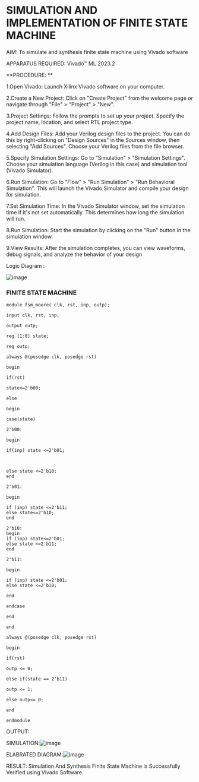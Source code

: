 # SIMULATION AND IMPLEMENTATION OF FINITE STATE MACHINE

AIM:
To simulate and synthesis finite state machine using Vivado software

APPARATUS REQUIRED: 
Vivado™ ML 2023.2

**PROCEDURE: **

1.Open Vivado: Launch Xilinx Vivado software on your computer.

2.Create a New Project: Click on "Create Project" from the welcome page or navigate through "File" > "Project" > "New".

3.Project Settings: Follow the prompts to set up your project. Specify the project name, location, and select RTL project type.

4.Add Design Files: Add your Verilog design files to the project. You can do this by right-clicking on "Design Sources" in the Sources window, then selecting "Add Sources". Choose your Verilog files from the file browser.

5.Specify Simulation Settings: Go to "Simulation" > "Simulation Settings". Choose your simulation language (Verilog in this case) and simulation tool (Vivado Simulator).

6.Run Simulation: Go to "Flow" > "Run Simulation" > "Run Behavioral Simulation". This will launch the Vivado Simulator and compile your design for simulation.

7.Set Simulation Time: In the Vivado Simulator window, set the simulation time if it's not set automatically. This determines how long the simulation will run.

8.Run Simulation: Start the simulation by clicking on the "Run" button in the simulation window.

9.View Results: After the simulation completes, you can view waveforms, debug signals, and analyze the behavior of your design

Logic Diagram :

![image](https://github.com/navaneethans/VLSI-LAB-EXP-5/assets/6987778/34ec5d63-2b3b-4511-81ef-99f4572d5869)


### FINITE STATE MACHINE
~~~
module fsm_moore( clk, rst, inp, outp);

input clk, rst, inp;

output outp;

reg [1:0] state;

reg outp;

always @(posedge clk, posedge rst)

begin

if(rst)

state<=2'b00;

else

begin

case(state)

2'b00:

begin

if(inp) state <=2'b01;



else state <=2'b10;
end

2'b01:

begin

if (inp) state <=2'b11;
else state<=2'b10;
end

2'b10:
begin
if (inp) state<=2'b01;
else state <=2'b11;
end

2'b11:

begin

if (inp) state <=2'b01;
else state <=2'b10;

end

endcase

end

end

always @(posedge clk, posedge rst)

begin

if(rst)

outp <= 0;

else if(state == 2'b11)

outp <= 1;

else outp<= 0;

end

endmodule

~~~

OUTPUT:

SIMULATION:![image](https://github.com/Madhan0302/VLSI-LAB-EXP-5/assets/160517887/fe95cc6e-84da-4c00-84a5-5e87087ee392)


ELABRATED DIAGRAM:![image](https://github.com/Madhan0302/VLSI-LAB-EXP-5/assets/160517887/22a3d891-75b8-481b-b67a-a58736215bf6)


RESULT:
Simulation And Synthesis Finite State Machine is Successfully Verified using Vivado Software.



